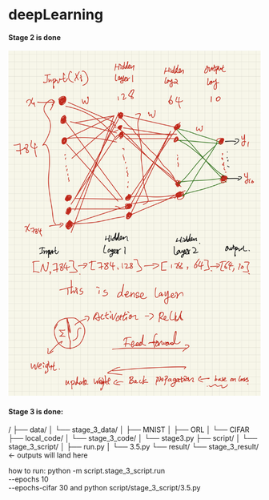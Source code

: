 # deepLearning

#### Stage 2 is done

![My Hand draw](hand_Draw.png)


#### Stage 3 is done:
<project-root>/
├── data/
│   └── stage_3_data/
│       ├── MNIST
│       ├── ORL
│       └── CIFAR
├── local_code/
│   └── stage_3_code/
│       └── stage3.py
├── script/
│   └── stage_3_script/
│       ├── run.py
│       └── 3.5.py
└── result/
    └── stage_3_result/   ← outputs will land here


how to run:
python -m script.stage_3_script.run \
    --epochs 10 \
    --epochs-cifar 30
and 
python script/stage_3_script/3.5.py
